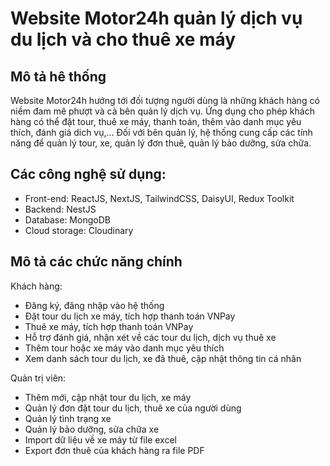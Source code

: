 # Website Motor24h quản lý dịch vụ du lịch và cho thuê xe máy
## Mô tả hê thống
Website Motor24h hướng tới đối tượng người dùng là những khách hàng có niềm đam mê phượt và cả bên quản lý dịch vụ. Ứng dụng cho phép khách hàng có thể đặt tour, thuê xe máy, thanh toán, thêm vào danh mục yêu thích, 
đánh giá dich vụ,... Đối với bên quản lý, hệ thống cung cấp các tính năng để quản lý tour, xe, quản lý đơn thuê, quản lý bảo dưỡng, sửa chữa.

## Các công nghệ sử dụng:
- Front-end: ReactJS, NextJS, TailwindCSS, DaisyUI, Redux Toolkit
- Backend: NestJS
- Database: MongoDB
- Cloud storage: Cloudinary

## Mô tả các chức năng chính 
Khách hàng: 
- Đăng ký, đăng nhập vào hệ thống 
- Đặt tour du lịch xe máy, tích hợp thanh toán VNPay
- Thuê xe máy, tích hợp thanh toán VNPay
- Hỗ trợ đánh giá, nhận xét về các tour du lịch, dịch vụ thuê xe
- Thêm tour hoặc xe máy vào danh mục yêu thích
- Xem danh sách tour du lịch, xe đã thuê, cập nhật thông tin cá nhân

Quản trị viên:
- Thêm mới, cập nhật tour du lịch, xe máy
- Quản lý đơn đặt tour du lịch, thuê xe của người dùng
- Quản lý tình trạng xe
- Quản lý bảo dưỡng, sửa chữa xe
- Import dữ liệu về xe máy từ file excel
- Export đơn thuê của khách hàng ra file PDF
